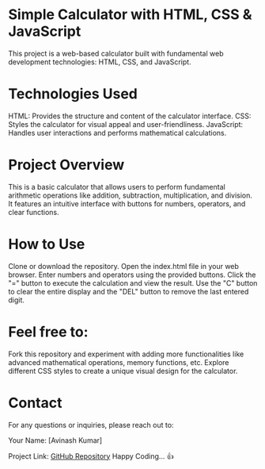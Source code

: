 # Simple Calculator with HTML, CSS & JavaScript
This project is a web-based calculator built with fundamental web development technologies: HTML, CSS, and JavaScript.

# Technologies Used
HTML: Provides the structure and content of the calculator interface.
CSS: Styles the calculator for visual appeal and user-friendliness.
JavaScript: Handles user interactions and performs mathematical calculations.

# Project Overview
This is a basic calculator that allows users to perform fundamental arithmetic operations like addition, subtraction, multiplication, and division. It features an intuitive interface with buttons for numbers, operators, and clear functions.

# How to Use
Clone or download the repository.
Open the index.html file in your web browser.
Enter numbers and operators using the provided buttons.
Click the "=" button to execute the calculation and view the result.
Use the "C" button to clear the entire display and the "DEL" button to remove the last entered digit.

# Feel free to:
Fork this repository and experiment with adding more functionalities like advanced mathematical operations, memory functions, etc.
Explore different CSS styles to create a unique visual design for the calculator.

# Contact

For any questions or inquiries, please reach out to:

Your Name: [Avinash Kumar]

Project Link: [GitHub Repository](https://github.com/AvinashS97/strangers-Vcall)
Happy Coding... 👍

